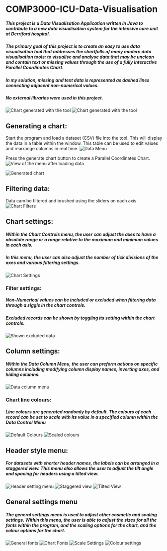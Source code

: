 

# COMP3000-ICU-Data-Visualisation
##### This project is a Data Visualisation Application written in Java to contribute to a new data visualisation system for the intensive care unit at Derriford hospital. 
##### The primary goal of this project is to create an easy to use data visualisation tool that addresses the shortfalls of many modern data visualisation tools: to visualise and analyse data that may be unclean and contain text or missing values through the use of a fully interactive Parallel Coordinates Chart.
##### In my solution, missing and text data is represented as dashed lines connecting adjacent non-numerical values.
##### No external libraries were used in this project.
![Chart generated with the tool](https://brogle.evaded.tax/i/v7oe7k2a.png)
![Chart generated with the tool](https://brogle.evaded.tax/i/o0znebcz.png)
## Generating a chart:
Start the program and load a dataset (CSV) file into the tool. This will display the data in a table within the window. This table can be used to edit values and rearrange columns in real time. 
![Data Menu](https://brogle.evaded.tax/i/rt9rspfl.png)

Press the generate chart button to create a Parallel Coordinates Chart.
![View of the menu after loading data](https://brogle.evaded.tax/i/sg0orlug.png)


![Generated chart](https://brogle.evaded.tax/i/8zbp1adu.png)
## Filtering data:
Data cam be filtered and brushed using the sliders on each axis.
![Chart Filters](https://brogle.evaded.tax/i/wo5j5sjq.png)
## Chart settings:
##### Within the Chart Controls menu, the user can adjust the axes to have a absolute range or a range relative to the maximum and minimum values in each axis. 
##### In this menu, the user can also adjust the number of tick divisions of the axes and various filtering settings.

![Chart Settings](https://brogle.evaded.tax/i/5dfdmpbt.png)
### Filter settings:
##### Non-Numerical values can be included or excluded when filtering data through a siggle in the chart controls.
##### Excluded records can be shown by toggling its setting within the chart controls. 
![Shown excluded data](https://brogle.evaded.tax/i/4d8ce1z2.png)



## Column settings:
##### Within the Data Column Menu, the user can preform actions on specific columns including modifying column display names, inverting axes, and hiding columns.
![Data column menu](https://brogle.evaded.tax/i/yr39kqy3.png)

### Chart line colours:
##### Line colours are generated randomly by default. The colours of each record can be set to scale with its value in a specified column within the Data Control Menu
![Default Colours](https://brogle.evaded.tax/i/pko31wxq.png)
![Scaled colours](https://brogle.evaded.tax/i/sgjrue3v.png)

## Header style menu:
##### For datasets with shorter header names, the labels can be arranged in a staggered view. This menu also allows the user to adjust the tilt angle and spacing for headers using a tilted view.
![Header setting menu](https://brogle.evaded.tax/i/u366cd5y.png)
![Staggered view](https://brogle.evaded.tax/i/vegad9ub.png)
![Tilted View](https://brogle.evaded.tax/i/vo0xc6li.png)

## General settings menu
##### The general settings menu is used to adjust other cosmetic and scaling settings. Within this menu, the user is able to adjust the sizes for all the fonts within the program, and the scaling options for the chart, and the colour options for the chart.
![General fonts](https://brogle.evaded.tax/i/5rm8oexv.png)
![Chart Fonts](https://brogle.evaded.tax/i/sfqh28xn.png)
![Scale Settings](https://brogle.evaded.tax/i/wuwf6m0g.png)
![Colour settings](https://brogle.evaded.tax/i/f5adsiix.png)
